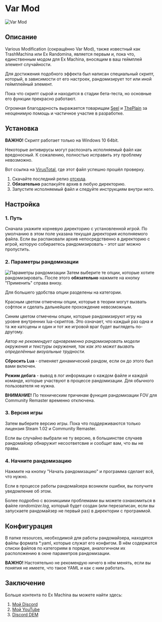 # **Var Mod**

![Var Mod](https://i.imgur.com/eP5FUcS.png)

## **Описание**

Various Modification (сокращённо Var Mod), также известный как TrashMachina или Ex Randomina, является первым и, пока что, единственным модом для Ex Machina, вносящим в ваш геймплей элемент случайности.

Для достижения подобного эффекта был написан специальный скрипт, который, в зависимости от его настроек, рандомизирует тот или иной геймплейный элемент.

Пока что скрипт сырой и находится в стадии бета-теста, но основные его функции прекрасно работают.

Огромная благодарность выражается товарищам [Seel](https://github.com/Zvetkov) и [ThePlain](https://github.com/ThePlain) за неоценимую помощь и частичное участие в разработке.

## **Установка**
**ВАЖНО!** Скрипт работает только на Windows 10 64bit.

Некоторые антивирусы могут распознать исполняемый файл как вредоносный. К сожалению, полностью исправить эту проблему невозможно.

Вот ссылка на [VirusTotal](https://www.virustotal.com/gui/file/1b29e82aa0ef6a28bf892d9995f0fd3809b3fe98ca397a03e0b416db067e70d5), где этот файл успешно прошёл проверку.

1. Скачайте последний релиз [отсюда](https://github.com/zatinu322/Var-Mod-Trash-Machina/releases).
2. **Обязательно** распакуйте архив в любую директорию.
3. Запустите исполняемый файл и следуйте инструкциям внутри него.

## **Настройка**
### 1. **Путь**
Сначала укажите корневую директорию с установленной игрой. По умолчанию в этом поле указана текущая директория исполняемого файла. Если вы распаковали архив непосредственно в директорию с игрой, которую собираетесь рандомизировать - этот шаг можно пропустить.

### 2. **Параметры рандомизации**
![Параметры рандомизации](https://i.imgur.com/AmkyK7j.png)
Затем выберите те опции, которые хотите рандомизировать. После этого **обязательно** нажмите на кнопку "Применить" справа внизу.

Для большего удобства опции разделены на категории. 

Красным цветом отмечены опции, которые в теории могут вызвать софтлок и сделать дальнейшее прохождение невозможным.

Синим цветом отмечены опции, которые рандомизируют игру на уровне внутренних lua-скриптов. Это означает, что каждый раз одна и та же катсцены и один и тот же игровой враг будет выглядеть по-другому.

_Автор не рекомендует одновременно рандомизировать модели окружения и текстуры окружения, так как это может вызвать определённые визуальные трудности._

**Сбросить Lua** - отменяет динамический рандом, если он до этого был вами включен.

**Режим дебага** - вывод в лог информации о каждом файле и каждой команде, которые участвуют в процессе рандомизации. Для обычного пользователя не нужна.

**ВНИМАНИЕ!** По техническим причинам функция рандомизации FOV для Community Remaster временно отключена.

### 3. **Версия игры**
Затем выберите версию игры. Пока что поддерживаются только лицензия Steam 1.02 и Community Remaster.

Если вы случайно выбрали не ту версию, в большинстве случаев рандомайзер обнаружит несоответсвие и сообщит вам, что вы не правы.
### 4. **Начните рандомизацию**
Нажмите на кнопку "Начать рандомизацию" и программа сделает всё, что нужно.

Если в процессе работы рандомайзера возникли ошибки, вы получите уведомление об этом.

Более подробно с возникшими проблемами вы можете ознакомиться в файле _randomizer.log_, который будет создан (или перезаписан, если вы запускаете рандомайзер не первый раз) в директории с программой.
## **Конфигурация**
В папке resources, необходимой для работы рандомайзера, находятся файлы формата *.yaml, которые служат его конфигом. В нём содержатся списки файлов по категориям в порядке, аналогичном их расположению в окне параметров рандомизации.

**ВАЖНО!** Настоятельно не рекомендую ничего в нём менять, если вы понятия не имеете, что такое YAML и как с ним работать.

## **Заключение**
Больше контента по Ex Machina вы можете найти здесь:
1. [Мой Discord](https://discord.gg/sPrGBP9aFd)
2. [Мой YouTube](https://www.youtube.com/user/rpggameland)
3. [Discord DEM](https://discord.gg/qKK2Efx)

